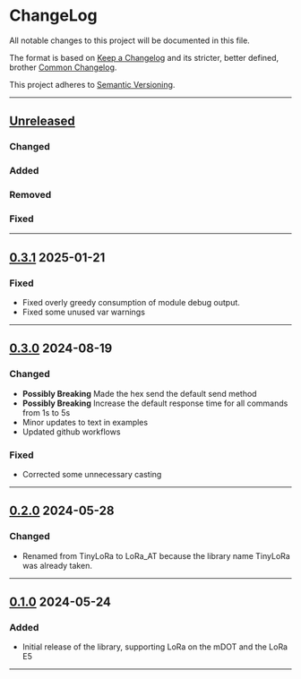 # ChangeLog

All notable changes to this project will be documented in this file.

The format is based on [Keep a Changelog](https://keepachangelog.com/en/1.0.0/) and its stricter, better defined, brother [Common Changelog](https://common-changelog.org/).

This project adheres to [Semantic Versioning](https://semver.org/spec/v2.0.0.html).

***

## [Unreleased]

### Changed

### Added

### Removed

### Fixed

***

## [0.3.1] 2025-01-21

### Fixed

- Fixed overly greedy consumption of module debug output.
- Fixed some unused var warnings

***

## [0.3.0] 2024-08-19

### Changed

- **Possibly Breaking** Made the hex send the default send method
- **Possibly Breaking** Increase the default response time for all commands from 1s to 5s
- Minor updates to text in examples
- Updated github workflows

### Fixed

- Corrected some unnecessary casting

***

## [0.2.0] 2024-05-28

### Changed

- Renamed from TinyLoRa to LoRa_AT because the library name TinyLoRa was already taken.

***

## [0.1.0] 2024-05-24

### Added

- Initial release of the library, supporting LoRa on the mDOT and the LoRa E5

***

[Unreleased]: https://github.com/EnviroDIY/LoRa_AT/compare/v0.3.1...HEAD
[0.3.1]: https://github.com/EnviroDIY/LoRa_AT/releases/tag/v0.3.1
[0.3.0]: https://github.com/EnviroDIY/LoRa_AT/releases/tag/v0.3.0
[0.2.0]: https://github.com/EnviroDIY/LoRa_AT/releases/tag/v0.2.0
[0.1.0]: https://github.com/EnviroDIY/LoRa_AT/releases/tag/v0.1.0
